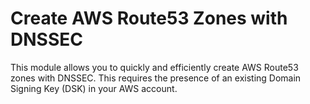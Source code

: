 # Create AWS Route53 Zones with DNSSEC

This module allows you to quickly and efficiently create AWS Route53 zones with DNSSEC.
This requires the presence of an existing Domain Signing Key (DSK) in your AWS account.
